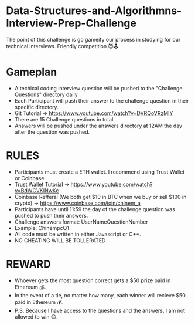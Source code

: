 # Data-Structures-and-Algorithmns-Interview-Prep-Challenge

The point of this challenge is go gameify our process in studying for our technical interviews. 
Friendly competition 😈🕹️

# Gameplan
* A techical coding interview question will be pushed to the "Challenge Questions" directory daily
* Each Participant will push their answer to the challenge question in their specific directory. 
*	Git Tutorial -> https://www.youtube.com/watch?v=DVRQoVRzMIY 
* There are 15 Challenge questions in total.
* Answers will be pushed under the answers directory at 12AM the day after the question was pushed. 

# RULES
* Participants must create a ETH wallet. I recommend using Trust Wallet or Coinbase. 
* Trust Wallet Tutorial -> https://www.youtube.com/watch?v=BdWCVKINwKc
* Coinbase Refferal (We both get $10 in BTC when we buy or sell $100 in crypto) -> https://www.coinbase.com/join/chinem_a
* Participants have until 11:59 the day of the challenge question was pushed to push their answers. 
* Challenge answers format: UserNameQuestionNumber 
* Example: ChinempcQ1
* All code must be written in either Javascript or C++.
* NO CHEATING WILL BE TOLLERATED

# REWARD
* Whoever gets the most question correct gets a $50 prize paid in Ethereum 💰.
* In the event of a tie, no matter how many, each winner will recieve $50 paid in Ethereum 💰.
* P.S. Because I have access to the questions and the answers, I am not allowed to win 😉.
